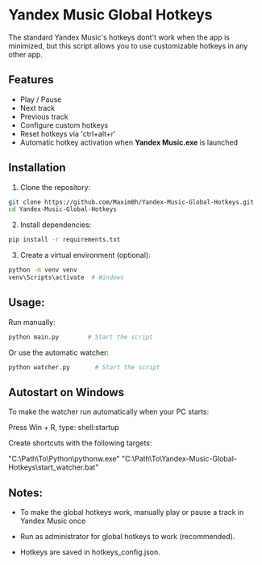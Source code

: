 # Yandex Music Global Hotkeys

The standard Yandex Music's hotkeys dont't work when the app is minimized, but this script allows you to use
customizable hotkeys in any other app.

## Features

- Play / Pause
- Next track
- Previous track
- Configure custom hotkeys
- Reset hotkeys via 'ctrl+alt+r'
- Automatic hotkey activation when **Yandex Music.exe** is launched

## Installation

1. Clone the repository:

```bash
git clone https://github.com/MaximBh/Yandex-Music-Global-Hotkeys.git
cd Yandex-Music-Global-Hotkeys
```

2. Install dependencies:

```bash
pip install -r requirements.txt
```

3. Create a virtual environment (optional):

```bash
python -m venv venv
venv\Scripts\activate  # Windows
```

## Usage:

Run manually:

```bash
python main.py        # Start the script
```

Or use the automatic watcher:

```bash
python watcher.py       # Start the script
```

## Autostart on Windows

To make the watcher run automatically when your PC starts:

Press Win + R, type:
shell:startup

Create shortcuts with the following targets:

"C:\Path\To\Python\pythonw.exe"
"C:\Path\To\Yandex-Music-Global-Hotkeys\start_watcher.bat"

## Notes:

- To make the global hotkeys work, manually play or pause a track in Yandex Music once

- Run as administrator for global hotkeys to work (recommended).

- Hotkeys are saved in hotkeys_config.json.

